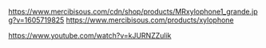 https://www.mercibisous.com/cdn/shop/products/MRxylophone1_grande.jpg?v=1605719825
https://www.mercibisous.com/products/xylophone

https://www.youtube.com/watch?v=kJURNZZulik


